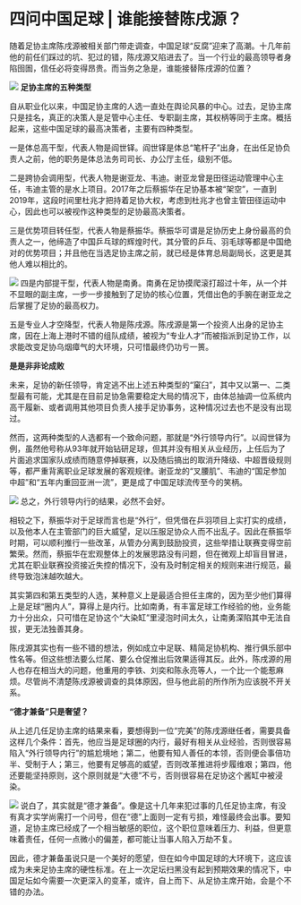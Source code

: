 # 四问中国足球 | 谁能接替陈戌源？

随着足协主席陈戌源被相关部门带走调查，中国足球“反腐”迎来了高潮。十几年前他的前任们踩过的坑、犯过的错，陈戌源又陷进去了。当一个行业的最高领导者身陷囹圄，信任必将变得昂贵。而当务之急是，谁能接替陈戌源的位置？

![](https://inews.gtimg.com/news_bt/OJATpfUeFY4JuXfkVbYiLy8Xr5z9RAg9JY1U0zRwFQedwAA/1000)
**足协主席的五种类型**

自从职业化以来，中国足协主席的人选一直处在舆论风暴的中心。过去，足协主席只是挂名，真正的决策人是足管中心主任、专职副主席，其权柄等同于主席。概括起来，这些中国足球的最高决策者，主要有四种类型。

一是体总高干型，代表人物是阎世铎。阎世铎是体总“笔杆子”出身，在出任足协负责人之前，他的职务是体总法务司司长、办公厅主任，级别不低。

二是跨协会调用型，代表人物是谢亚龙、韦迪。谢亚龙曾是田径运动管理中心主任，韦迪主管的是水上项目。2017年之后蔡振华在足协基本被“架空”，一直到2019年，这段时间里杜兆才把持着足协大权，考虑到杜兆才也曾主管田径运动中心，因此也可以被视作这种类型的足协最高决策者。

三是优势项目转任型，代表人物是蔡振华。蔡振华可谓是足协历史上身份最高的负责人之一，他缔造了中国乒乓球的辉煌时代，其分管的乒乓、羽毛球等都是中国绝对的优势项目；并且他在当选足协主席之前，就已经是体育总局副局长，这更是其他人难以相比的。

![](https://inews.gtimg.com/news_bt/O3r8xpruCkZFADk4Dbc9Fd-NXdEWl5JoBWGX6v0RKT_SgAA/1000)
四是内部提干型，代表人物是南勇。南勇在足协摸爬滚打超过十年，从一个并不显眼的副主席，一步一步接触到了足协的核心位置，凭借出色的手腕在谢亚龙之后掌握了足协的最高权力。

五是专业人才空降型，代表人物是陈戌源。陈戌源是第一个投资人出身的足协主席，因在上海上港时不错的组队成绩，被视为“专业人才”而被指派到足协工作，以求能改变足协乌烟瘴气的大环境，只可惜最终仍功亏一篑。

**是是非非论成败**

未来，足协的新任领导，肯定逃不出上述五种类型的“窠臼”，其中又以第一、二类型最有可能，尤其是在目前足协急需要稳定大局的情况下，由体总抽调一位系统内高干履新、或者调用其他项目负责人接手足协事务，这种情况过去也不是没有出现过。

然而，这两种类型的人选都有一个致命问题，那就是“外行领导内行”。以阎世铎为例，虽然他号称从93年就开始钻研足球，但其并没有相关从业经历，上任后为了片面追求国家队成绩而随意停掉联赛，以及随后搞出的取消升降级、中超晋级规则等，都严重背离职业足球发展的客观规律。谢亚龙的“叉腰肌”、韦迪的“国足参加中超”和“五年内重回亚洲一流”，更是成了中国足球流传至今的笑柄。

![](https://inews.gtimg.com/news_bt/OrHfj6kAUd3JwHMgzoYLu2Jnu8XxFvaBV-oG1jT-LGFUcAA/1000)
总之，外行领导内行的结果，必然不会好。

相较之下，蔡振华对于足球而言也是“外行”，但凭借在乒羽项目上实打实的成绩，以及他本人在主管部门的巨大威望，足以压服足协众人而不出乱子。因此在蔡振华时期，可以顺利推行一些改革，从管办分离到鼓励投资，这些举措让联赛变得空前繁荣。然而，蔡振华在宏观整体上的发展思路没有问题，但在微观上却盲目冒进，尤其在职业联赛投资接近失控的情况下，没有及时制定相关的规则来进行规范，最终导致泡沫越吹越大。

其实第四和第五类型的人选，某种意义上是最适合担任主席的，因为至少他们算得上是足球“圈内人”，算得上是内行。比如南勇，有丰富足球工作经验的他，业务能力十分出众，只可惜在足协这个“大染缸”里浸泡时间太久，让南勇深陷其中无法自拔，更无法独善其身。

陈戌源其实也有一些不错的想法，例如成立中足联、精简足协机构、推行俱乐部中性名等。但这些想法要么烂尾、要么仓促推出后效果适得其反。此外，陈戌源的用人也存在相当大的问题，他重用的李铁、刘奕和陈永亮等人，一个比一个能惹麻烦。尽管尚不清楚陈戌源被调查的具体原因，但与他此前的所作所为应该脱不开关系。

**“德才兼备”只是奢望？**

从上述几任足协主席的结果来看，要想得到一位“完美”的陈戌源继任者，需要具备这样几个条件：首先，他应当是足球圈的内行，最好有相关从业经验，否则很容易陷入“外行领导内行”的尴尬境地；第二，他要有知人善任的本领，否则便会事倍功半、受制于人；第三，他要有足够高的威望，否则改革推进将步履维艰；第四，他还要能坚持原则，这个原则就是“大德”不亏，否则很容易在足协这个酱缸中被浸染。

![](https://inews.gtimg.com/news_bt/OZLEDEFd9OucuKPBlDFz4wiRn-4J8xUJ2Vr_JNdhWmAp4AA/1000)
说白了，其实就是“德才兼备”。像是这十几年来犯过事的几任足协主席，有没有真才实学尚需打一个问号，但在“德”上面则一定有亏损，难怪最终会出事。要知道，足协主席已经成了一个相当敏感的职位，这个职位意味着压力、利益，但更意味着责任，任何一点微小的偏差，都可能让当事人陷入万劫不复。

因此，德才兼备虽说只是一个美好的愿望，但在如今中国足球的大环境下，这应该成为未来足协主席的硬性标准。在上一次足坛扫黑没有起到预期效果的情况下，中国足坛如今需要一次更深入的变革，或许，自上而下、从足协主席开始，会是个不错的办法。

